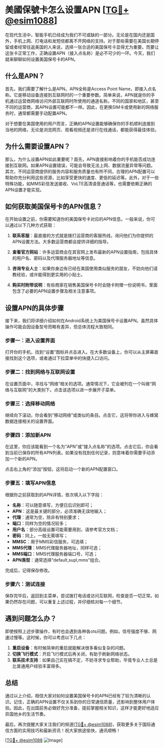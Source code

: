 # 美國保號卡怎么设置APN [[TG💪+ @esim1088](https://t.me/s/esim1088)]

在现代生活中，智能手机已经成为我们不可或缺的一部分。无论是在国内还是国外，手机上网、打电话和发短信都离不开网络的支持。对于那些需要在美国长期停留或者经常往返美国的人来说，选择一张合适的美国保号卡显得尤为重要。而要让这张卡正常工作，正确设置APN（接入点名称）是必不可少的一环。今天，我们就来聊聊如何设置美国保号卡的APN。

## 什么是APN？

首先，我们需要了解什么是APN。APN全称是Access Point Name，即接入点名称。它是移动设备连接到互联网时的一个重要参数。简单来说，APN就是你的手机通过运营商网络访问外部互联网时所使用的通道名称。不同的国家和地区，甚至不同的运营商，其APN设置可能都不一样。因此，在更换SIM卡或使用新的网络服务时，通常都需要手动配置APN。

对于想要在美国使用的用户而言，正确的APN设置能够确保你的手机顺利连接到当地的网络，无论是浏览网页、观看视频还是进行在线通话，都能获得最佳体验。

## 为什么需要设置APN？

那么，为什么设置APN如此重要呢？首先，APN直接影响着你的手机能否成功连接到互联网。如果APN设置错误，可能会导致无法上网、数据流量异常等问题。其次，不同运营商提供的服务内容和服务质量也有所不同，合理的APN配置可以帮助你充分利用这些资源，比如享受更快的速度、更低的延迟等。此外，对于一些特殊功能，如MMS彩信发送接收、VoLTE高清语音通话等，也需要依赖正确的APN设置才能实现。

## 如何获取美国保号卡的APN信息？

在开始设置之前，你需要知道你的美国保号卡对应的APN信息。一般来说，你可以通过以下几种方式获取：

1. **联系客服**：最直接的方式就是拨打运营商的客服热线，询问他们为你提供的APN设置方法。大多数运营商都会提供详细的指导。
   
2. **查看官方网站**：许多运营商会在其官网上发布最新的APN设置指南，包括具体的用户名、密码以及代理服务器地址等信息。

3. **咨询专业人士**：如果你身边有已经在美国使用类似服务的朋友，不妨向他们请教经验，或许能得到更实用的小贴士。

4. **购买时附带说明**：有些商家在销售美国保号卡时会随卡附赠一份说明书，里面包含了必要的APN设置步骤及相关注意事项。

## 设置APN的具体步骤

接下来，我们将详细介绍如何在Android系统上为美国保号卡设置APN。虽然具体操作可能会因设备型号而略有差异，但总体流程大致相同。

### 步骤一：进入设置界面

打开你的手机，找到“设置”图标并点击进入。在大多数设备上，你可以从主屏幕直接找到这个选项，或者通过下拉菜单中的快捷入口访问。

### 步骤二：找到网络与互联网设置

在设置页面中，寻找与“网络”相关的选项。通常情况下，它会被列在一个叫做“网络与互联网”的大类别下。点击该选项以进一步展开子菜单。

### 步骤三：选择移动网络

继续向下滚动，你会看到“移动网络”或类似的条目。点击它，这将带你进入与蜂窝数据连接相关的设置界面。

### 步骤四：添加新APN

在这里，你应该能看到一个名为“APN”或“接入点名称”的选项。点击它后，你会看到当前已保存的所有APN列表。如果没有找到任何记录，则意味着你需要手动添加一个新的APN。

点击右上角的“添加”按钮，这将启动一个新的APN配置窗口。

### 步骤五：填写APN信息

根据你之前获取到的APN详情，依次填入以下字段：
- **名称**：可以随意填写，方便日后识别即可；
- **APN**：这是最关键的部分，必须准确无误地输入；
- **代理**：通常为空，除非有特别要求；
- **端口**：同样为空的情况较多；
- **用户名**：部分高级设置可能需要用到，请参考官方文档；
- **密码**：同上，一般无需填写；
- **MMSC**：用于MMS彩信服务，可选填；
- **MMS代理**：MMS代理服务器地址，同样可选；
- **MMS端口**：MMS代理服务器端口号，可选；
- **APN类型**：通常选择“default,supl,mms”组合。

完成后，记得保存修改。

### 步骤六：测试连接

保存完毕后，返回到主菜单，尝试拨打电话或访问互联网，检查是否一切正常。如果仍然存在问题，可以重复上述过程，并仔细核对每一个细节。

## 遇到问题怎么办？

即使按照上述步骤操作，有时也会遇到各种各ots问题。例如，信号强度不够、网速过慢等。这时候，你可以考虑以下几点：

1. **重启设备**：有时候简单的重启就能解决很多看似复杂的问题。
2. **切换飞行模式**：开启飞行模式后再关闭，有助于刷新网络状态。
3. **联系技术支持**：如果自己实在搞不定，不妨寻求专业帮助，毕竟专业人士总是比普通用户经验丰富得多。

## 总结

通过以上介绍，相信大家对如何设置美国保号卡的APN已经有了较为清晰的认识。记住，正确的APN设置不仅关系到你的日常通信质量，还影响到整体用户体验。因此，在出国前务必做好充分准备，提前掌握相关知识，这样才能更好地适应异国他乡的生活节奏。

最后，再次提醒大家关注我们的频道[[TG💪+ @esim1088](https://t.me/s/esim1088)]，获取更多关于国际通信方面的实用技巧和最新资讯！祝大家旅途愉快，通讯顺畅！

[[TG💪+ @esim1088](https://t.me/s/esim1088) ![Image](https://i.postimg.cc/4NQfJmqS/Snipaste-2025-05-13-00-14-12.png)]
